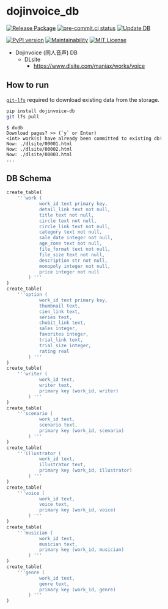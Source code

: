# dojinvoice_db

[![Release Package](https://github.com/eggplants/dojinvoice_db/workflows/Release%20Package/badge.svg)](https://github.com/eggplants/dojinvoice_db/actions/runs/355419760) [![pre-commit.ci status](https://results.pre-commit.ci/badge/github/eggplants/dojinvoice_db/main.svg)](https://results.pre-commit.ci/latest/github/eggplants/dojinvoice_db/main) [![Update DB](https://github.com/eggplants/dojinvoice_db/actions/workflows/update.yml/badge.svg)](https://github.com/eggplants/dojinvoice_db/actions/workflows/update.yml)

[![PyPI version](https://badge.fury.io/py/dojinvoice-db.svg)](https://badge.fury.io/py/dojinvoice_db) [![Maintainability](https://api.codeclimate.com/v1/badges/f9942612576bc3a99dbd/maintainability)](https://codeclimate.com/github/eggplants/dojinvoice_db/maintainability) [![MIT License](http://img.shields.io/badge/license-MIT-blue.svg?style=flat)](LICENSE)

- Dojinvoice (同人音声) DB
  - DLsite
    - <https://www.dlsite.com/maniax/works/voice>

## How to run

[`git-lfs`](https://github.com/git-lfs/git-lfs?tab=readme-ov-file#installing) required to download existing data from the storage.

```bash
pip install dojinvoice-db
git lfs pull
```

```shellsession
$ dvdb
Download pages? >> (`y` or Enter)
<int> work(s) have already been committed to existing db!
Now: ./dlsite/00001.html
Now: ./dlsite/00002.html
Now: ./dlsite/00003.html
...
```

## DB Schema

```python
create_table(
    '''work (
            work_id text primary key,
            detail_link text not null,
            title text not null,
            circle text not null,
            circle_link text not null,
            category text not null,
            sale_date integer not null,
            age_zone text not null,
            file_format text not null,
            file_size text not null,
            description str not null,
            monopoly integer not null,
            price integer not null
        ) '''
)
create_table(
    '''option (
            work_id text primary key,
            thumbnail text,
            cien_link text,
            series text,
            chobit_link text,
            sales integer,
            favorites integer,
            trial_link text,
            trial_size integer,
            rating real
        ) '''
)
create_table(
    '''writer (
            work_id text,
            writer text,
            primary key (work_id, writer)
        ) '''
)
create_table(
    '''scenario (
            work_id text,
            scenario text,
            primary key (work_id, scenario)
        ) '''
)
create_table(
    '''illustrator (
            work_id text,
            illustrator text,
            primary key (work_id, illustrator)
        ) '''
)
create_table(
    '''voice (
            work_id text,
            voice text,
            primary key (work_id, voice)
        ) '''
)
create_table(
    '''musician (
            work_id text,
            musician text,
            primary key (work_id, musician)
        ) '''
)
create_table(
    '''genre (
            work_id text,
            genre text,
            primary key (work_id, genre)
        ) '''
)
```
